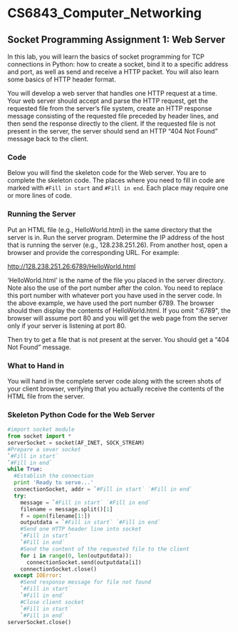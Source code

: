 # CS6843_Computer_Networking

## Socket Programming Assignment 1: Web Server

In this lab, you will learn the basics of socket programming for TCP connections in Python: how to create a socket, bind it to a specific address and port, as well as send and receive a HTTP packet. 
You will also learn some basics of HTTP header format.

You will develop a web server that handles one HTTP request at a time. Your web server should accept and parse the HTTP request, get the requested file from the server’s file system, create an HTTP response message consisting of the requested file preceded by header lines, and then send the response directly to the client. If the requested file is not present in the server, the server should send an HTTP “404 Not Found” message back to the client.

### Code

Below you will find the skeleton code for the Web server. You are to complete the skeleton code. The places where you need to fill in code are marked with `#Fill in start` and `#Fill in end`. Each place may require one or more lines of code.

### Running the Server

Put an HTML file (e.g., HelloWorld.html) in the same directory that the server is in. Run the server program. Determine the IP address of the host that is running the server (e.g., 128.238.251.26). From another host, open a browser and provide the corresponding URL. For example:

http://128.238.251.26:6789/HelloWorld.html

‘HelloWorld.html’ is the name of the file you placed in the server directory. Note also the use of the port number after the colon. You need to replace this port number with whatever port you have used in the server code. In the above example, we have used the port number 6789. The browser should then display the contents of HelloWorld.html. If you omit ":6789", the browser will assume port 80 and you will get the web page from the server only if your server is listening at port 80.

Then try to get a file that is not present at the server. You should get a “404 Not Found” message.

### What to Hand in

You will hand in the complete server code along with the screen shots of your client browser, verifying that you actually receive the contents of the HTML file from the server.

### Skeleton Python Code for the Web Server

```python
#import socket module
from socket import *
serverSocket = socket(AF_INET, SOCK_STREAM) 
#Prepare a sever socket
`#Fill in start`
`#Fill in end`
while True:
  #Establish the connection
  print 'Ready to serve...'
  connectionSocket, addr = `#Fill in start` `#Fill in end`
  try:
    message = `#Fill in start` `#Fill in end` 
    filename = message.split()[1]
    f = open(filename[1:])
    outputdata = `#Fill in start` `#Fill in end`
    #Send one HTTP header line into socket
    `#Fill in start`
    `#Fill in end`
    #Send the content of the requested file to the client
    for i in range(0, len(outputdata)):
      connectionSocket.send(outputdata[i])
    connectionSocket.close()
  except IOError:
    #Send response message for file not found
    `#Fill in start` 
    `#Fill in end`
    #Close client socket 
    `#Fill in start` 
    `#Fill in end`
serverSocket.close()
```
